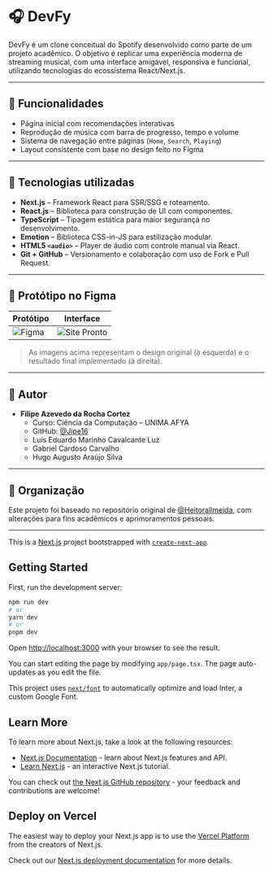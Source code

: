 # 🎧 DevFy

DevFy é um clone conceitual do Spotify desenvolvido como parte de um projeto acadêmico. O objetivo é replicar uma experiência moderna de streaming musical, com uma interface amigável, responsiva e funcional, utilizando tecnologias do ecossistema React/Next.js.

---

## 🧩 Funcionalidades

- Página inicial com recomendações interativas
- Reprodução de música com barra de progresso, tempo e volume
- Sistema de navegação entre páginas (`Home`, `Search`, `Playing`)
- Layout consistente com base no design feito no Figma

---

## 🚀 Tecnologias utilizadas

- **Next.js** – Framework React para SSR/SSG e roteamento.
- **React.js** – Biblioteca para construção de UI com componentes.
- **TypeScript** – Tipagem estática para maior segurança no desenvolvimento.
- **Emotion** – Biblioteca CSS-in-JS para estilização modular.
- **HTML5 `<audio>`** – Player de áudio com controle manual via React.
- **Git + GitHub** – Versionamento e colaboração com uso de Fork e Pull Request.

---

## 🎨 Protótipo no Figma

| Protótipo | Interface |
|----------|-----------|
| ![Figma](./public/assets/figma_previewfigma_preview.jpeg) | ![Site Pronto](./assets/site_preview.jpeg) |

> As imagens acima representam o design original (à esquerda) e o resultado final implementado (à direita).

---

## 👤 Autor

- **Filipe Azevedo da Rocha Cortez**  
  - Curso: Ciência da Computação – UNIMA.AFYA  
  - GitHub: [@Jipe16](https://github.com/Jipe16)
  - Luís Eduardo Marinho Cavalcante Luz
  - Gabriel Cardoso Carvalho
  - Hugo Augusto Araújo Silva

---

## 📁 Organização

Este projeto foi baseado no repositório original de [@Heitorallmeida](https://github.com/Heitorallmeida/DevFy), com alterações para fins acadêmicos e aprimoramentos pessoais.

---


This is a [Next.js](https://nextjs.org/) project bootstrapped with [`create-next-app`](https://github.com/vercel/next.js/tree/canary/packages/create-next-app).

## Getting Started

First, run the development server:

```bash
npm run dev
# or
yarn dev
# or
pnpm dev
```

Open [http://localhost:3000](http://localhost:3000) with your browser to see the result.

You can start editing the page by modifying `app/page.tsx`. The page auto-updates as you edit the file.

This project uses [`next/font`](https://nextjs.org/docs/basic-features/font-optimization) to automatically optimize and load Inter, a custom Google Font.

## Learn More

To learn more about Next.js, take a look at the following resources:

- [Next.js Documentation](https://nextjs.org/docs) - learn about Next.js features and API.
- [Learn Next.js](https://nextjs.org/learn) - an interactive Next.js tutorial.

You can check out [the Next.js GitHub repository](https://github.com/vercel/next.js/) - your feedback and contributions are welcome!

## Deploy on Vercel

The easiest way to deploy your Next.js app is to use the [Vercel Platform](https://vercel.com/new?utm_medium=default-template&filter=next.js&utm_source=create-next-app&utm_campaign=create-next-app-readme) from the creators of Next.js.

Check out our [Next.js deployment documentation](https://nextjs.org/docs/deployment) for more details.
